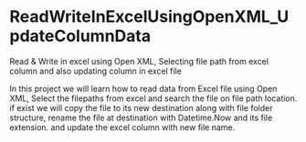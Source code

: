 # ReadWriteInExcelUsingOpenXML_UpdateColumnData
Read  &amp; Write  in excel using Open XML, Selecting file path from excel column and also updating column in excel file  

In this project we will learn how to read data from Excel file using Open XML, Select the filepaths from excel and search the file on file path location. if exist we will copy the file to its new destination along with file folder structure, rename the file at destination with Datetime.Now and its file extension. and update the excel column with new file name.

